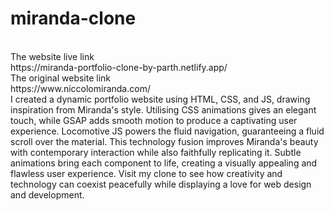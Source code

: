 # miranda-clone
<br>
The website live link
<br>
https://miranda-portfolio-clone-by-parth.netlify.app/
<br>
The original website link
<br>
https://www.niccolomiranda.com/
<br>
I created a dynamic portfolio website using HTML, CSS, and JS, drawing inspiration from Miranda's style. Utilising CSS animations gives an elegant touch, while GSAP adds smooth motion to produce a captivating user experience. Locomotive JS powers the fluid navigation, guaranteeing a fluid scroll over the material. This technology fusion improves Miranda's beauty with contemporary interaction while also faithfully replicating it. Subtle animations bring each component to life, creating a visually appealing and flawless user experience. Visit my clone to see how creativity and technology can coexist peacefully while displaying a love for web design and development.

